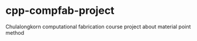 # cpp-compfab-project
Chulalongkorn computational fabrication course project about material point method
